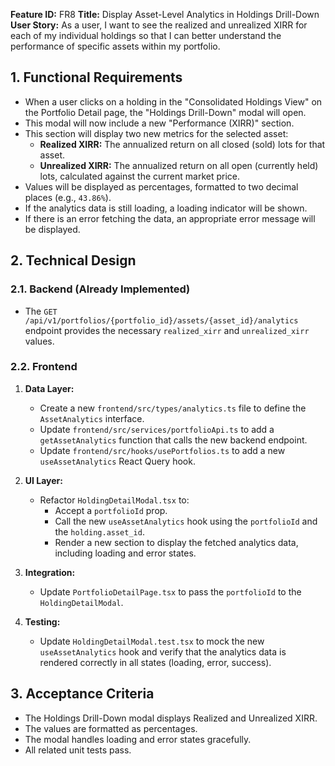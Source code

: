 **Feature ID:** FR8
**Title:** Display Asset-Level Analytics in Holdings Drill-Down
**User Story:** As a user, I want to see the realized and unrealized XIRR for each of my individual holdings so that I can better understand the performance of specific assets within my portfolio.

## 1. Functional Requirements

-   When a user clicks on a holding in the "Consolidated Holdings View" on the Portfolio Detail page, the "Holdings Drill-Down" modal will open.
-   This modal will now include a new "Performance (XIRR)" section.
-   This section will display two new metrics for the selected asset:
    -   **Realized XIRR:** The annualized return on all closed (sold) lots for that asset.
    -   **Unrealized XIRR:** The annualized return on all open (currently held) lots, calculated against the current market price.
-   Values will be displayed as percentages, formatted to two decimal places (e.g., `43.86%`).
-   If the analytics data is still loading, a loading indicator will be shown.
-   If there is an error fetching the data, an appropriate error message will be displayed.

## 2. Technical Design

### 2.1. Backend (Already Implemented)

-   The `GET /api/v1/portfolios/{portfolio_id}/assets/{asset_id}/analytics` endpoint provides the necessary `realized_xirr` and `unrealized_xirr` values.

### 2.2. Frontend

1.  **Data Layer:**
    -   Create a new `frontend/src/types/analytics.ts` file to define the `AssetAnalytics` interface.
    -   Update `frontend/src/services/portfolioApi.ts` to add a `getAssetAnalytics` function that calls the new backend endpoint.
    -   Update `frontend/src/hooks/usePortfolios.ts` to add a new `useAssetAnalytics` React Query hook.

2.  **UI Layer:**
    -   Refactor `HoldingDetailModal.tsx` to:
        -   Accept a `portfolioId` prop.
        -   Call the new `useAssetAnalytics` hook using the `portfolioId` and the `holding.asset_id`.
        -   Render a new section to display the fetched analytics data, including loading and error states.

3.  **Integration:**
    -   Update `PortfolioDetailPage.tsx` to pass the `portfolioId` to the `HoldingDetailModal`.

4.  **Testing:**
    -   Update `HoldingDetailModal.test.tsx` to mock the new `useAssetAnalytics` hook and verify that the analytics data is rendered correctly in all states (loading, error, success).

## 3. Acceptance Criteria

-   The Holdings Drill-Down modal displays Realized and Unrealized XIRR.
-   The values are formatted as percentages.
-   The modal handles loading and error states gracefully.
-   All related unit tests pass.